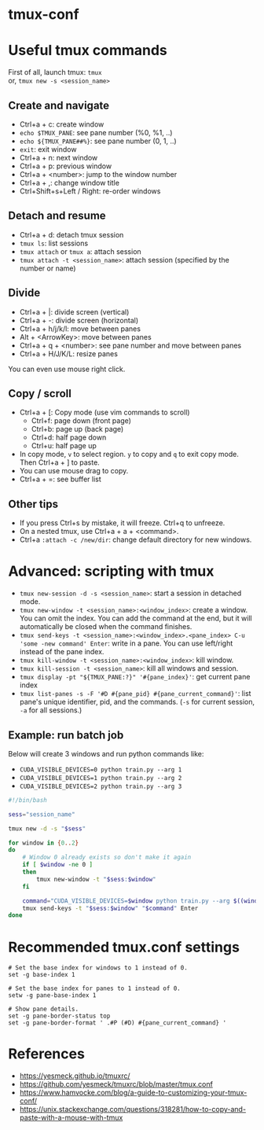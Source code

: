 # tmux-conf


# Useful tmux commands
First of all, launch tmux: `tmux`  
or, `tmux new -s <session_name>`

## Create and navigate
- Ctrl+a + c: create window
- `echo $TMUX_PANE`: see pane number (%0, %1, ..)
- `echo ${TMUX_PANE##%}`: see pane number (0, 1, ..)
- `exit`: exit window
- Ctrl+a + n: next window
- Ctrl+a + p: previous window
- Ctrl+a + \<number\>: jump to the window number
- Ctrl+a + ,: change window title
- Ctrl+Shift+s+Left / Right: re-order windows


## Detach and resume
- Ctrl+a + d: detach tmux session
- `tmux ls`: list sessions
- `tmux attach` or `tmux a`: attach session
- `tmux attach -t <session_name>`: attach session (specified by the number or name)

## Divide
- Ctrl+a + |: divide screen (vertical)
- Ctrl+a + -: divide screen (horizontal)
- Ctrl+a + h/j/k/l: move between panes
- Alt + \<ArrowKey\>: move between panes
- Ctrl+a + q + \<number\>: see pane number and move between panes
- Ctrl+a + H/J/K/L: resize panes

You can even use mouse right click.

## Copy / scroll
- Ctrl+a + \[: Copy mode (use vim commands to scroll)
  - Ctrl+f: page down (front page)
  - Ctrl+b: page up (back page)
  - Ctrl+d: half page down
  - Ctrl+u: half page up
- In copy mode, `v` to select region. `y` to copy and `q` to exit copy mode. Then Ctrl+a + ] to paste.
- You can use mouse drag to copy.
- Ctrl+a + =: see buffer list


## Other tips
- If you press Ctrl+s by mistake, it will freeze. Ctrl+q to unfreeze.
- On a nested tmux, use Ctrl+a + a + \<command\>.
- Ctrl+a `:attach -c /new/dir`: change default directory for new windows.

# Advanced: scripting with tmux
- `tmux new-session -d -s <session_name>`: start a session in detached mode.
- `tmux new-window -t <session_name>:<window_index>`: create a window. You can omit the index. You can add the command at the end, but it will automatically be closed when the command finishes.
- `tmux send-keys -t <session_name>:<window_index>.<pane_index> C-u 'some -new command' Enter`: write in a pane. You can use left/right instead of the pane index.
- `tmux kill-window -t <session_name>:<window_index>`: kill window.
- `tmux kill-session -t <session_name>`: kill all windows and session.
- `tmux display -pt "${TMUX_PANE:?}" '#{pane_index}'`: get current pane index
- `tmux list-panes -s -F '#D #{pane_pid} #{pane_current_command}'`: list pane's unique identifier, pid, and the commands. (`-s` for current session, `-a` for all sessions.)


## Example: run batch job

Below will create 3 windows and run python commands like:  
- `CUDA_VISIBLE_DEVICES=0 python train.py --arg 1`
- `CUDA_VISIBLE_DEVICES=1 python train.py --arg 2`
- `CUDA_VISIBLE_DEVICES=2 python train.py --arg 3`

```bash
#!/bin/bash

sess="session_name"

tmux new -d -s "$sess"

for window in {0..2}
do
    # Window 0 already exists so don't make it again
    if [ $window -ne 0 ]
    then
        tmux new-window -t "$sess:$window"
    fi

    command="CUDA_VISIBLE_DEVICES=$window python train.py --arg $((window+1))"
    tmux send-keys -t "$sess:$window" "$command" Enter
done
```

# Recommended tmux.conf settings
```tmux
# Set the base index for windows to 1 instead of 0.
set -g base-index 1

# Set the base index for panes to 1 instead of 0.
setw -g pane-base-index 1

# Show pane details.
set -g pane-border-status top
set -g pane-border-format ' .#P (#D) #{pane_current_command} '
```

# References
- https://yesmeck.github.io/tmuxrc/
- https://github.com/yesmeck/tmuxrc/blob/master/tmux.conf
- https://www.hamvocke.com/blog/a-guide-to-customizing-your-tmux-conf/
- https://unix.stackexchange.com/questions/318281/how-to-copy-and-paste-with-a-mouse-with-tmux
